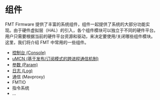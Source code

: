 # 组件
FMT Firmware 提供了丰富的系统组件，组件一起提供了系统的大部分功能实现。由于硬件虚拟层（HAL）的引入，各个组件模块可以独立于不同的硬件平台。用户只需要根据当前的硬件平台资源和驱动，来决定要使用/关闭哪些组件模块。这里，我们将介绍 FMT 中常用的一些组件。

- [控制台 (Console)](console.md)
- [uMCN (基于发布/订阅模式的跨进程通信机制)](param.md)
- [参数 (Param)](param.md)
- [日志 (Log)](log.md)
- 通信 (Mavproxy)
- FMTIO
- 指令系统
- ...
